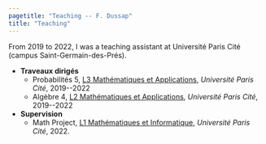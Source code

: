 ```yaml
---
pagetitle: "Teaching -- F. Dussap"
title: "Teaching"
---
```


From 2019 to 2022, I was a teaching assistant at Université Paris Cité (campus Saint-Germain-des-Prés).

- **Traveaux dirigés**
  - Probabilités 5, [L3 Mathématiques et Applications](https://math-info.u-paris.fr/en/bachelor-in-mathematics/), *Université Paris Cité*, 2019--2022
  - Algèbre 4, [L2 Mathématiques et Applications](https://math-info.u-paris.fr/en/bachelor-in-mathematics/), *Université Paris Cité*, 2019--2022
- **Supervision**
  - Math Project, [L1 Mathématiques et Informatique](https://math-info.u-paris.fr/en/bachelor-in-mathematics/), *Université Paris Cité*, 2022.

